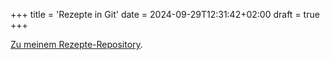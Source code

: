 +++
title = 'Rezepte in Git'
date = 2024-09-29T12:31:42+02:00
draft = true
+++

[Zu meinem Rezepte-Repository](https://codeberg.org/rotespferd/Rezepte).